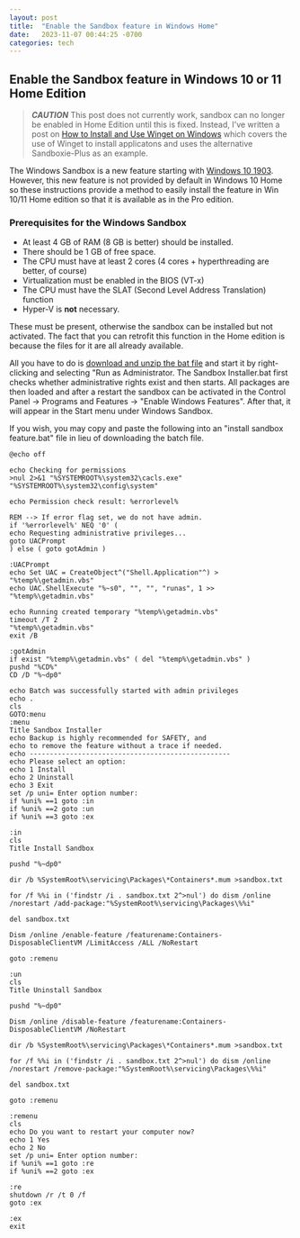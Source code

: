 ```yaml
---
layout: post
title:  "Enable the Sandbox feature in Windows Home"
date:   2023-11-07 00:44:25 -0700
categories: tech
---
```

## Enable the Sandbox feature in Windows 10 or 11 Home Edition

>_**CAUTION**_ This post does not currently work, sandbox can no longer be enabled in Home Edition until this is fixed.  Instead, I've written a post on [How to Install and Use Winget on Windows](https://pspowell.github.io/tech/2023/11/10/How-to-Install-and-Use-Winget-on-Windows.html) which covers the use of Winget to install applicatons and uses the alternative Sandboxie-Plus as an example.

The Windows Sandbox is a new feature starting with [Windows 10
1903](https://www.deskmodder.de/blog/2019/03/21/windows-10-18362-iso-esd-deutsch-english/).  However, this new feature is not provided by default in Windows 10 Home so  these instructions provide a method to easily install the feature in Win 10/11 Home edition so that it is available as in the Pro edition.

### Prerequisites for the Windows Sandbox

- At least 4 GB of RAM (8 GB is better) should be installed.  
- There should be 1 GB of free space.
- The CPU must have at least 2 cores (4 cores + hyperthreading are
  better, of course)
- Virtualization must be enabled in the BIOS (VT-x)
- The CPU must have the SLAT (Second Level Address Translation)
  function
- Hyper-V is **not** necessary.

These must be present, otherwise the sandbox can be installed but not
activated. The fact that you can retrofit this function in the Home
edition is because the files for it are all already available.

All you have to do is [download and unzip the bat file](https://pspowell.github.io/tech/2023/11/08/Windows-Tech-Helper-files.html) and start it by
right-clicking and selecting "Run as Administrator. The Sandbox
Installer.bat first checks whether administrative rights exist and then
starts. All packages are then loaded and after a restart the sandbox can
be activated in the Control Panel -\> Programs and Features -\> \"Enable
Windows Features\". After that, it will appear in the Start menu under
Windows Sandbox.

If you wish, you may copy and paste the following into an "install sandbox feature.bat" file in lieu of downloading the batch file.

```
@echo off

echo Checking for permissions
>nul 2>&1 "%SYSTEMROOT%\system32\cacls.exe" "%SYSTEMROOT%\system32\config\system"

echo Permission check result: %errorlevel%

REM --> If error flag set, we do not have admin.
if '%errorlevel%' NEQ '0' (
echo Requesting administrative privileges...
goto UACPrompt
) else ( goto gotAdmin )

:UACPrompt
echo Set UAC = CreateObject^("Shell.Application"^) > "%temp%\getadmin.vbs"
echo UAC.ShellExecute "%~s0", "", "", "runas", 1 >> "%temp%\getadmin.vbs"

echo Running created temporary "%temp%\getadmin.vbs"
timeout /T 2
"%temp%\getadmin.vbs"
exit /B

:gotAdmin
if exist "%temp%\getadmin.vbs" ( del "%temp%\getadmin.vbs" )
pushd "%CD%"
CD /D "%~dp0" 

echo Batch was successfully started with admin privileges
echo .
cls
GOTO:menu
:menu
Title Sandbox Installer
echo Backup is highly recommended for SAFETY, and
echo to remove the feature without a trace if needed.
echo --------------------------------------------------
echo Please select an option:
echo 1 Install
echo 2 Uninstall
echo 3 Exit
set /p uni= Enter option number:
if %uni% ==1 goto :in
if %uni% ==2 goto :un
if %uni% ==3 goto :ex

:in
cls
Title Install Sandbox

pushd "%~dp0"

dir /b %SystemRoot%\servicing\Packages\*Containers*.mum >sandbox.txt

for /f %%i in ('findstr /i . sandbox.txt 2^>nul') do dism /online /norestart /add-package:"%SystemRoot%\servicing\Packages\%%i"

del sandbox.txt

Dism /online /enable-feature /featurename:Containers-DisposableClientVM /LimitAccess /ALL /NoRestart

goto :remenu

:un
cls
Title Uninstall Sandbox

pushd "%~dp0"

Dism /online /disable-feature /featurename:Containers-DisposableClientVM /NoRestart

dir /b %SystemRoot%\servicing\Packages\*Containers*.mum >sandbox.txt

for /f %%i in ('findstr /i . sandbox.txt 2^>nul') do dism /online /norestart /remove-package:"%SystemRoot%\servicing\Packages\%%i"

del sandbox.txt

goto :remenu

:remenu
cls
echo Do you want to restart your computer now?
echo 1 Yes
echo 2 No
set /p uni= Enter option number:
if %uni% ==1 goto :re
if %uni% ==2 goto :ex

:re
shutdown /r /t 0 /f
goto :ex

:ex
exit
```
